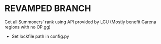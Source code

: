 # REVAMPED BRANCH

Get all Summoners' rank using API provided by LCU (Mostly benefit Garena regions with no OP.gg)

- Set lockfile path in config.py
